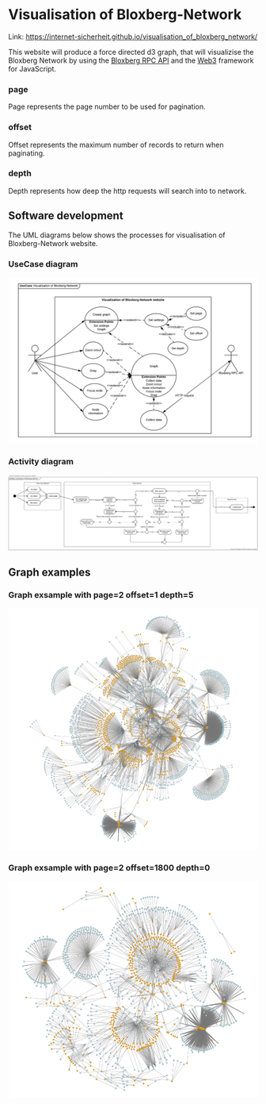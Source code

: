 # Visualisation of Bloxberg-Network

Link: https://internet-sicherheit.github.io/visualisation_of_bloxberg_network/

This website will produce a force directed d3 graph, that will visualizise the Bloxberg Network by using the [Bloxberg RPC API](https://blockexplorer.bloxberg.org/api_docs) and the [Web3](https://web3js.readthedocs.io/en/v1.3.0/) framework for JavaScript.

### page
Page represents the page number to be used for pagination.

### offset
Offset represents the maximum number of records to return when paginating.

### depth
Depth represents how deep the http requests will search into to network.

## Software development
The UML diagrams below shows the processes for visualisation of Bloxberg-Network website.

### UseCase diagram
![UseCase diagram](https://github.com/internet-sicherheit/visualisation_of_bloxberg_network/blob/data_model/src/modules/docs/UseCaseBloxberg.png)

### Activity diagram
![Activity diagram](https://github.com/internet-sicherheit/visualisation_of_bloxberg_network/blob/data_model/src/modules/docs/ActivityBloxberg.png)

## Graph examples

### Graph exsample with page=2 offset=1 depth=5
![Graph example 1](https://github.com/internet-sicherheit/visualisation_of_bloxberg_network/blob/data_model/src/modules/docs/GraphSample1.PNG)

### Graph exsample with page=2 offset=1800 depth=0
![Graph example 2](https://github.com/internet-sicherheit/visualisation_of_bloxberg_network/blob/data_model/src/modules/docs/GraphSample2.PNG)
